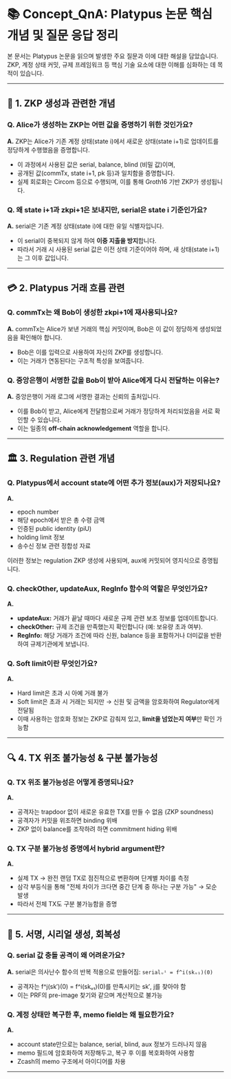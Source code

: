 # 📚 Concept_QnA: Platypus 논문 핵심 개념 및 질문 응답 정리

본 문서는 Platypus 논문을 읽으며 발생한 주요 질문과 이에 대한 해설을 담았습니다.
ZKP, 계정 상태 커밋, 규제 프레임워크 등 핵심 기술 요소에 대한 이해를 심화하는 데 목적이 있습니다.

---

## 🔐 1. ZKP 생성과 관련한 개념

### Q. Alice가 생성하는 ZKP는 어떤 값을 증명하기 위한 것인가요?

**A.** ZKP는 Alice가 기존 계정 상태(state i)에서 새로운 상태(state i+1)로 업데이트를 정당하게 수행했음을 증명합니다.

- 이 과정에서 사용된 값은 serial, balance, blind (비밀 값)이며,
- 공개된 값(commTx, state i+1, pk 등)과 일치함을 증명합니다.
- 실제 회로화는 Circom 등으로 수행되며, 이를 통해 Groth16 기반 ZKP가 생성됩니다.

### Q. 왜 state i+1과 zkpi+1은 보내지만, serial은 state i 기준인가요?

**A.** serial은 기존 계정 상태(state i)에 대한 유일 식별자입니다.

- 이 serial이 중복되지 않게 하여 **이중 지출을 방지**합니다.
- 따라서 거래 시 사용된 serial 값은 이전 상태 기준이어야 하며, 새 상태(state i+1)는 그 이후 값입니다.

---

## 💳 2. Platypus 거래 흐름 관련

### Q. commTx는 왜 Bob이 생성한 zkpi+1에 재사용되나요?

**A.** commTx는 Alice가 보낸 거래의 핵심 커밋이며, Bob은 이 값이 정당하게 생성되었음을 확인해야 합니다.

- Bob은 이를 입력으로 사용하여 자신의 ZKP를 생성합니다.
- 이는 거래가 연동된다는 구조적 특성을 보여줍니다.

### Q. 중앙은행이 서명한 값을 Bob이 받아 Alice에게 다시 전달하는 이유는?

**A.** 중앙은행이 거래 로그에 서명한 결과는 신뢰의 출처입니다.

- 이를 Bob이 받고, Alice에게 전달함으로써 거래가 정당하게 처리되었음을 서로 확인할 수 있습니다.
- 이는 일종의 **off-chain acknowledgement** 역할을 합니다.

---

## 🏛️ 3. Regulation 관련 개념

### Q. Platypus에서 account state에 어떤 추가 정보(aux)가 저장되나요?

**A.**

- epoch number
- 해당 epoch에서 받은 총 수령 금액
- 인증된 public identity (piU)
- holding limit 정보
- 송수신 정보 관련 정합성 자료

이러한 정보는 regulation ZKP 생성에 사용되며, aux에 커밋되어 영지식으로 증명됩니다.

### Q. checkOther, updateAux, RegInfo 함수의 역할은 무엇인가요?

**A.**

- **updateAux:** 거래가 끝날 때마다 새로운 규제 관련 보조 정보를 업데이트합니다.
- **checkOther:** 규제 조건을 만족했는지 확인합니다 (예: 보유량 초과 여부).
- **RegInfo:** 해당 거래가 조건에 따라 신원, balance 등을 포함하거나 더미값을 반환하여 규제기관에게 보냅니다.

### Q. Soft limit이란 무엇인가요?

**A.**

- Hard limit은 초과 시 아예 거래 불가
- Soft limit은 초과 시 거래는 되지만 → 신원 및 금액을 암호화하여 Regulator에게 전달됨
- 이때 사용하는 암호화 정보는 ZKP로 감춰져 있고, **limit을 넘었는지 여부**만 확인 가능함

---

## 🔍 4. TX 위조 불가능성 & 구분 불가능성

### Q. TX 위조 불가능성은 어떻게 증명되나요?

**A.**

- 공격자는 trapdoor 없이 새로운 유효한 TX를 만들 수 없음 (ZKP soundness)
- 공격자가 커밋을 위조하면 binding 위배
- ZKP 없이 balance를 조작하려 하면 commitment hiding 위배

### Q. TX 구분 불가능성 증명에서 hybrid argument란?

**A.**

- 실제 TX → 완전 랜덤 TX로 점진적으로 변환하며 단계별 차이를 측정
- 삼각 부등식을 통해 "전체 차이가 크다면 중간 단계 중 하나는 구분 가능" → 모순 발생
- 따라서 전체 TX도 구분 불가능함을 증명

---

## 🧠 5. 서명, 시리얼 생성, 회복성

### Q. serial 값 충돌 공격이 왜 어려운가요?

**A.** serial은 의사난수 함수의 반복 적용으로 만들어짐: `serialᵤⁱ = f^i(skᵤ₁)(0)`

- 공격자는 f^j(sk′)(0) = f^i(skᵤ₁)(0)를 만족시키는 sk′, j를 찾아야 함
- 이는 PRF의 pre-image 찾기와 같으며 계산적으로 불가능

### Q. 계정 상태만 복구한 후, memo field는 왜 필요한가요?

**A.**

- account state만으로는 balance, serial, blind, aux 정보가 드러나지 않음
- memo 필드에 암호화하여 저장해두고, 복구 후 이를 복호화하여 사용함
- Zcash의 memo 구조에서 아이디어를 차용

---
